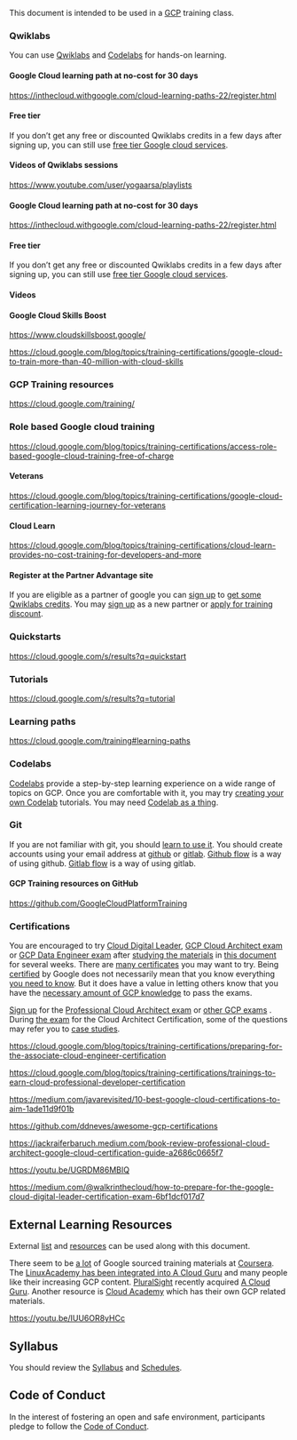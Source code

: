 
This document is intended to be used in a [GCP](GCP-Learning) training class.




### Qwiklabs

You can use [Qwiklabs](https://www.qwiklabs.com/) and [Codelabs](https://codelabs.developers.google.com/) for hands-on learning.  

#### Google Cloud learning path at no-cost for 30 days

https://inthecloud.withgoogle.com/cloud-learning-paths-22/register.html


#### Free tier

If you don’t get any free or discounted Qwiklabs credits in a few days after signing up, you can still use [free tier Google cloud services](https://cloud.google.com/free).

#### Videos of Qwiklabs sessions

https://www.youtube.com/user/yogaarsa/playlists

#### Google Cloud learning path at no-cost for 30 days

https://inthecloud.withgoogle.com/cloud-learning-paths-22/register.html


#### Free tier

If you don’t get any free or discounted Qwiklabs credits in a few days after signing up, you can still use [free tier Google cloud services](https://cloud.google.com/free).

#### Videos 
#### Google Cloud Skills Boost

https://www.cloudskillsboost.google/

https://cloud.google.com/blog/topics/training-certifications/google-cloud-to-train-more-than-40-million-with-cloud-skills

### GCP Training resources

https://cloud.google.com/training/

### Role based Google cloud training

https://cloud.google.com/blog/topics/training-certifications/access-role-based-google-cloud-training-free-of-charge

#### Veterans

https://cloud.google.com/blog/topics/training-certifications/google-cloud-certification-learning-journey-for-veterans

#### Cloud Learn

https://cloud.google.com/blog/topics/training-certifications/cloud-learn-provides-no-cost-training-for-developers-and-more


#### Register at the Partner Advantage site

If you are eligible as a partner of google you can [sign up](https://www.partneradvantage.goog/GCPPRM/s/partnerselfregistration) to [get some Qwiklabs credits](https://edu.google.com/programs/credits/training). You may [sign up](https://inthecloud.withgoogle.com/partner-training/request-training-resources.html) as a new partner or [apply for training discount](https://inthecloud.withgoogle.com/training-discount/register.html).


### Quickstarts

https://cloud.google.com/s/results?q=quickstart

### Tutorials

https://cloud.google.com/s/results?q=tutorial

### Learning paths

https://cloud.google.com/training#learning-paths

### Codelabs

[Codelabs](https://codelabs.developers.google.com/) provide a step-by-step learning experience on a wide range of topics on GCP.
Once you are comfortable with it, you may try [creating your own Codelab](https://medium.com/@zarinlo/publish-technical-tutorials-in-google-codelab-format-b07ef76972cd) tutorials. You may need [Codelab as a thing](https://github.com/zarinlo/tools).

### Git

If you are not familiar with git, you should [learn to use it]((https://www.youtube.com/watch?v=HVsySz-h9r4)). You should create accounts using your  email address at [github](https://www.youtube.com/watch?reload=9&v=w3jLJU7DT5E) or [gitlab](https://www.youtube.com/watch?v=7q9Y1Cv-ib0).
[Github flow](https://guides.github.com/introduction/flow/) is a way of using github.
[Gitlab flow](https://about.gitlab.com/blog/2014/09/29/gitlab-flow/) is a way of using gitlab.


#### GCP Training resources on GitHub

https://github.com/GoogleCloudPlatformTraining

### Certifications

You are encouraged to try [Cloud Digital Leader](  https://cloud.google.com/certification/cloud-digital-leader), [GCP Cloud Architect exam](https://cloud.google.com/certification/guides/professional-cloud-architect) or [GCP Data Engineer exam](https://medium.com/@Fattie21/passing-the-google-data-engineer-professional-exam-in-4-days-76742fe11e52) after [studying the 
materials](https://cloud.google.com/certification/sample-questions/cloud-architect) in [this document](https://www.gcp-examquestions.com/category/gcp-practice-questions/) for several weeks.  There are [many certificates](https://cloud.google.com/certification) you may want to try.
Being [certified](https://cloud.google.com/blog/topics/training-certifications/learn-more-about-cloud-career-jump-start) by Google does not necessarily mean that you know everything [you need to know](https://github.com/ddneves/awesome-gcp-certifications). But it does have a value in letting others
know that you have the [necessary amount of GCP knowledge](https://www.examtopics.com/exams/google/) to pass the exams.



[Sign up]( https://cloud.google.com/certification/register  ) for the [Professional Cloud Architect exam](https://cloud.google.com/certification/guides/professional-cloud-architect) or [other GCP exams](https://www.youtube.com/watch?v=Kub0oH6TFKw) . During [the exam](https://www.youtube.com/watch?v=2Djgv5YTj1s) for the Cloud Architect Certification, some of the questions may refer you to [case studies](https://cloud.google.com/certification/guides/professional-cloud-architect/).  


https://cloud.google.com/blog/topics/training-certifications/preparing-for-the-associate-cloud-engineer-certification

https://cloud.google.com/blog/topics/training-certifications/trainings-to-earn-cloud-professional-developer-certification

https://medium.com/javarevisited/10-best-google-cloud-certifications-to-aim-1ade11d9f01b

https://github.com/ddneves/awesome-gcp-certifications

https://jackraiferbaruch.medium.com/book-review-professional-cloud-architect-google-cloud-certification-guide-a2686c0665f7



https://youtu.be/UGRDM86MBIQ

https://medium.com/@walkrinthecloud/how-to-prepare-for-the-google-cloud-digital-leader-certification-exam-6bf1dcf017d7

## External Learning Resources

External [list](https://www.guru99.com/best-google-course.html) and [resources](https://medium.com/javarevisited/my-favorite-free-google-cloud-platform-gcp-professional-cloud-developer-certification-courses-856ef69a56bb) can be used along with this document. 

There seem to be [a lot](https://github.com/GoogleCloudPlatform/awesome-google-cloud) of Google sourced training materials at [Coursera](https://www.coursera.org/).
The [LinuxAcademy has been integrated into A Cloud Guru](https://acloudguru.com/) and many people like their increasing GCP content. [PluralSight](https://www.pluralsight.com/search?q=Gcp) recently acquired [A Cloud Guru](https://acloudguru.com/).
Another resource is [Cloud Academy](https://cloudacademy.com/) which has their own GCP related materials.

https://youtu.be/IUU6OR8yHCc



## Syllabus

You should review the [Syllabus](Syllabus) and [Schedules](Schedules).

## Code of Conduct

In the interest of fostering an open and safe environment, participants pledge to follow the [Code of Conduct](Code-of-Conduct).

<!--- https://www.gratisexam.com/google-certification/ -->

